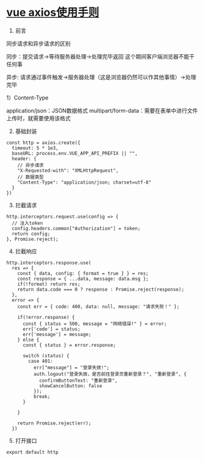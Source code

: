 # [vue axios使用手则](https://www.kancloud.cn/yunye/axios/234845)

1. 前言

同步请求和异步请求的区别

同步：提交请求->等待服务器处理->处理完毕返回 这个期间客户端浏览器不能干任何事

异步: 请求通过事件触发->服务器处理（这是浏览器仍然可以作其他事情）->处理完毕

1）Content-Type

application/json：JSON数据格式
multipart/form-data：需要在表单中进行文件上传时，就需要使用该格式

2. 基础封装

```
const http = axios.create({
  timeout: 5 * 1e3,
  baseURL: process.env.VUE_APP_API_PREFIX || "",
  header: {
    // 异步请求
    "X-Requested-with": "XMLHttpRequest",
    // 数据类型
    "Content-Type": "application/json; charset=utf-8"
  }
})
```

3. 拦截请求

```
http.interceptors.request.use(config => {
  // 注入token
  config.headers.common["Authorization"] = token;
  return config;
}, Promise.reject);
```

4. 拦截响应

```
http.interceptors.response.use(
  res => {
    const { data, config: { format = true } } = res;
    const response = { ...data, message: data.msg };
    if(!format) return res;
    return data.code === 0 ? response : Promise.reject(response);
  },
  error => {
    const err = { code: 400, data: null, message: "请求失败！" };

    if(!error.response) {
      const { status = 500, message = "网络错误!" } = error;
      err['code'] = status;
      err['message'] = message;
    } else {
      const { status } = error.response;

      switch (status) {
        case 401:
          err["message"] = "登录失效!";
          auth.logout("登录失效，是否前往登录页重新登录？", "重新登录", {
            confirmButtonText: "重新登录",
            showCancelButton: false
          });
          break;
      }

    }

    return Promise.reject(err);
  })
```

5. 打开接口

```
export default http
```